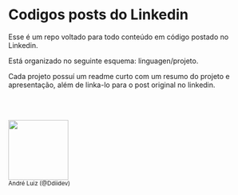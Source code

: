 
# Codigos posts do Linkedin

Esse é um repo voltado para todo conteúdo em código postado no Linkedin.

Está organizado no seguinte esquema: linguagen/projeto.

Cada projeto possuí um readme curto com um resumo do projeto e apresentação, além de linka-lo para o post original no linkedin.

<br/><br/>

<img width="120" height="120" src="https://github.com/Ddiidev/CodigosLinkedinPost/assets/7676415/fa436d85-98d6-4ce9-8cab-1e7089f0a3ba">
<br/>
<sub>André Luiz (@Ddiidev)</sub>
